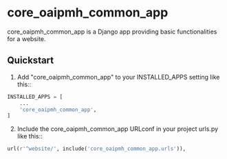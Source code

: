 # core_oaipmh_common_app

core_oaipmh_common_app is a Django app providing basic functionalities for a website.

## Quickstart

  1. Add "core_oaipmh_common_app" to your INSTALLED_APPS setting like this::

  ```python
  INSTALLED_APPS = [
      ...
      'core_oaipmh_common_app',
  ]
  ```

  2. Include the core_oaipmh_common_app URLconf in your project urls.py like this::

  ```python
  url(r'^website/', include('core_oaipmh_common_app.urls')),
  ```

